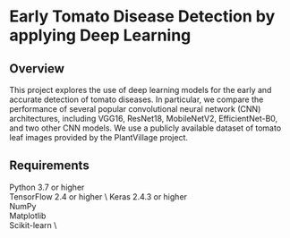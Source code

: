 # Early Tomato Disease Detection by applying Deep Learning

## Overview
This project explores the use of deep learning models for the early and accurate detection of tomato diseases. In particular, we compare the performance of several popular convolutional neural network (CNN) architectures, including VGG16, ResNet18, MobileNetV2, EfficientNet-B0, and two other CNN models. We use a publicly available dataset of tomato leaf images provided by the PlantVillage project.

## Requirements
Python 3.7 or higher \
TensorFlow 2.4 or higher \ 
Keras 2.4.3 or higher  \
NumPy \
Matplotlib \
Scikit-learn \
